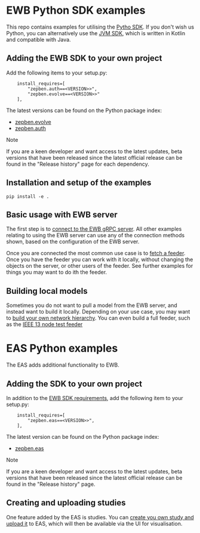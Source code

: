 # EWB Python SDK examples

This repo contains examples for utilising the [Pytho SDK](https://github.com/zepben/evolve-sdk-python). If you don't wish us Python, you can alternatively use
the [JVM SDK](https://github.com/zepben/evolve-sdk-jvm), which is written in Kotlin and compatible with Java.

## Adding the EWB SDK to your own project

Add the following items to your setup.py:

```
    install_requires=[
        "zepben.auth==<VERSION>>",
        "zepben.evolve==<VERSION>>"
    ],
```

The latest versions can be found on the Python package index:

* [zepben.evolve](https://pypi.org/project/zepben.evolve/)
* [zepben.auth]([https://pypi.org/project/zepben.auth/)

> [!NOTE]  
> If you are a keen developer and want access to the latest updates, beta versions that have been released since the latest official release can be found in
> the "Release history" page for each dependency.

## Installation and setup of the examples

```
pip install -e .
```

## Basic usage with EWB server

The first step is to [connect to the EWB gRPC server](./src/zepben/examples/connecting_to_grpc_service.py). All other examples relating to using the EWB server
can use any of the connection methods shown, based on the configuration of the EWB server.

Once you are connected the most common use case is to [fetch a feeder](./src/zepben/examples/fetching_network_model.py). Once you have the feeder you can work
with it locally, without changing the objects on the server, or other users of the feeder. See further examples for things you may want to do ith the feeder.

## Building local models

Sometimes you do not want to pull a model from the EWB server, and instead want to build it locally. Depending on your use case, you may want
to [build your own network hierarchy](./src/zepben/examples/network_hierarchy.py). You can even build a full feeder, such as
the [IEEE 13 node test feeder](./src/zepben/examples/ieee_13_node_test_feeder.py)

# EAS Python examples

The EAS adds additional functionality to EWB.

## Adding the SDK to your own project

In addition to the [EWB SDK requirements](#adding-the-ewb-sdk-to-your-own-project), add the following item to your setup.py:

```
    install_requires=[
        "zepben.eas==<VERSION>>",
    ],
```

The latest version can be found on the Python package index:

* [zepben.eas](https://pypi.org/project/zepben.eas/)

> [!NOTE]  
> If you are a keen developer and want access to the latest updates, beta versions that have been released since the latest official release can be found in
> the "Release history" page.

## Creating and uploading studies

One feature added by the EAS is studies. You can [create you own study and upload it](./src/zepben/examples/studies/creating_and_uploading_study.py) to EAS,
which will then be available via the UI for visualisation.
